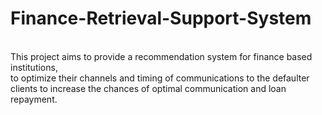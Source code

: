 # Finance-Retrieval-Support-System
<br>
This project aims to provide a recommendation system for finance based institutions,
<br>
to optimize their channels and timing of communications to the defaulter clients to increase the chances of optimal communication and loan repayment.
